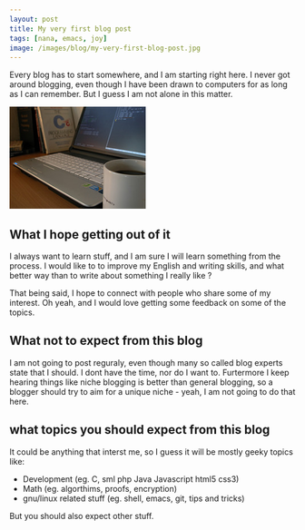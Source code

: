 ```yaml
---
layout: post
title: My very first blog post
tags: [nana, emacs, joy]
image: /images/blog/my-very-first-blog-post.jpg
---
```

Every blog has to start somewhere, and I am starting right here.
I never got around blogging, even though I have been drawn to
computers for as long as I can remember. But I guess I am not alone in
this matter.

![My very first blog post](/images/blog/my-very-first-blog-post.jpg)

## What I hope getting out of it
I always want to learn stuff, and I am sure I will learn something from the process. I would like to to improve my English and writing skills, and what
better way than to write about something I really like ?

That being said, I hope to connect with people who share some of my interest. Oh yeah, and I would love getting some feedback on some of the topics.

## What not to expect from this blog
I am not going to post reguraly, even though many so called blog experts state that I should. I dont have the time, nor do I want to.
Furtermore I keep hearing things like niche blogging is better than general blogging, so a blogger should try to aim for a unique niche - yeah, I am not going to do that here.

## what topics you should expect from this blog
It could be anything that interst me, so I guess it will be mostly geeky topics like:

* Development (eg. C, sml php Java Javascript html5 css3)
* Math (eg. algorthims, proofs, encryption)
* gnu/linux related stuff (eg. shell, emacs, git, tips and tricks)

But you should also expect other stuff.